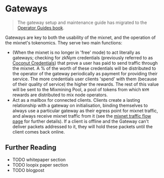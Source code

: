 # Gateways

> The gateway setup and maintenance guide has migrated to the [Operator Guides book](https://nymtech.net/operators/nodes/gateway-setup.html).

Gateways are key to both the usability of the mixnet, and the operation of the mixnet's tokenomics. They serve two main functions: 
* (When the mixnet is no longer in 'free' mode) to act literally as gateways; checking for zkNym credentials (previously referred to as [Coconut Credentials](../bandwidth-credentials.md)) that prove a user has paid to send traffic through the mixnet. A % of the worth of these credentials will be distributed to the operator of the gateway periodically as payment for providing their service. The more credentials user clients 'spend' with them (because of their quality of service) the higher the rewards. The rest of this value will be sent to the Mixmining Pool, a pool of tokens from which `NYM` rewards are distributed to mix node operators. 
* Act as a mailbox for connected clients. Clients create a lasting relationship with a gateway on initialisation, binding themselves to always use a particular gateway as their egress point for mixnet traffic, and always receive mixnet traffic from it (see the [mixnet traffic flow page](../architecture/traffic-flow.md) for further details). If a client is offline and the Gateway can't deliver packets addressed to it, they will hold these packets until the client comes back online. 

## Further Reading 
* TODO whitepaper section 
* TODO loopix paper section
* TODO blogpost 
